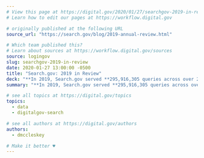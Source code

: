 ```yaml
---
# View this page at https://digital.gov/2020/01/27/searchgov-2019-in-review
# Learn how to edit our pages at https://workflow.digital.gov

# originally published at the following URL
source_url: "https://search.gov/blog/2019-annual-review.html"

# Which team published this?
# Learn about sources at https://workflow.digital.gov/sources
source: logingov
slug: searchgov-2019-in-review
date: 2020-01-27 13:00:00 -0500
title: "Search.gov: 2019 in Review"
deck: "**In 2019, Search.gov served **295,916,305 queries across over 2,000 government websites**. Find out more in their annual report, including the common topics people search for."
summary: "**In 2019, Search.gov served **295,916,305 queries across over 2,000 government websites**. Find out more in their annual report, including the common topics people search for."

# see all topics at https://digital.gov/topics
topics: 
  - data
  - digitalgov-search

# see all authors at https://digital.gov/authors
authors: 
  - dmccleskey

# Make it better ♥
---
```

